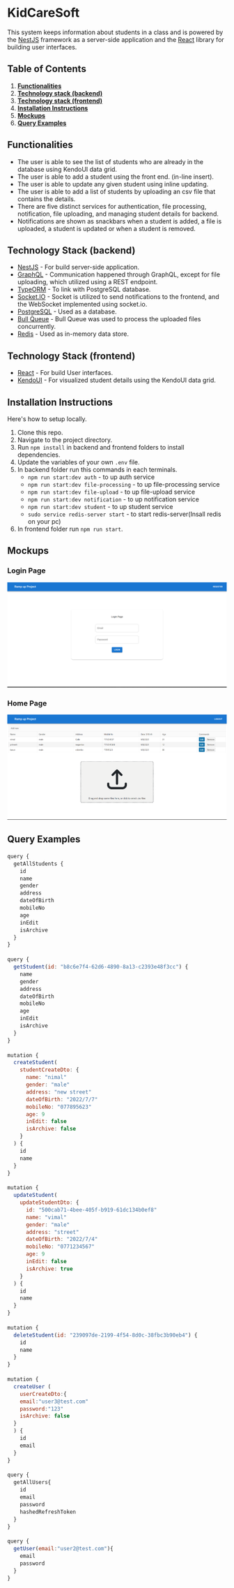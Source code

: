 # KidCareSoft

This system keeps information about students in a class and is powered by the [NestJS](https://nestjs.com/) framework as a server-side application and the [React](https://reactjs.org/) library for building user interfaces.

## Table of Contents

1. **[Functionalities](#functionalities)**<br>
2. **[Technology stack (backend)](#technology-stack-backend)**<br>
3. **[Technology stack (frontend)](#technology-stack-frontend)**<br>
4. **[Installation Instructions](#installation-instructions)**<br>
5. **[Mockups](#mockups)**<br>
6. **[Query Examples](#query-examples)**<br>

## Functionalities

- The user is able to see the list of students who are already in the database using
  KendoUI data grid.
- The user is able to add a student using the front end. (in-line insert).
- The user is able to update any given student using inline updating.
- The user is able to add a list of students by uploading an csv file that contains the
  details.
- There are five distinct services for authentication, file processing, notification, file uploading, and managing student details for backend.
- Notifications are shown as snackbars when a student is added, a file is uploaded, a student
  is updated or when a student is removed.

## Technology Stack (backend)

- [NestJS](https://nestjs.com/) - For build server-side application.
- [GraphQL](https://graphql.org/) - Communication happened through GraphQL, except for file uploading, which utilized using a REST endpoint.
- [TypeORM](https://typeorm.io/) - To link with PostgreSQL database.
- [Socket.IO](https://socket.io/) - Socket is utilized to send notifications to the frontend, and the WebSocket implemented using socket.io.
- [PostgreSQL](https://www.postgresql.org/) - Used as a database.
- [Bull Queue](https://docs.nestjs.com/techniques/queues) - Bull Queue was used to process the uploaded files concurrently.
- [Redis]((https://redis.io/)) - Used as in-memory data store.
## Technology Stack (frontend)

- [React](https://reactjs.org/) - For build User interfaces.
- [KendoUI](https://www.telerik.com/kendo-react-ui/grid) - For visualized student details using the KendoUI data grid.

## Installation Instructions

Here's how to setup locally.

1. Clone this repo.
2. Navigate to the project directory.
3. Run `npm install` in backend and frontend folders to install dependencies.
4. Update the variables of your own `.env` file.
5. In backend folder run this commands in each terminals.
   - `npm run start:dev auth` - to up auth service
   - `npm run start:dev file-processing` - to up file-processing service
   - `npm run start:dev file-upload` - to up file-upload service
   - `npm run start:dev notification` - to up notification service
   - `npm run start:dev student` - to up student service
   - `sudo service redis-server start` - to start redis-server(Insall redis on your pc)
6. In frontend folder run `npm run start`.

## Mockups

### Login Page

![login page](/images/login-page.png)

### Home Page

![home page](/images/homepage.png)

## Query Examples

```js
query {
  getAllStudents {
    id
    name
    gender
    address
    dateOfBirth
    mobileNo
    age
    inEdit
    isArchive
  }
}

query {
  getStudent(id: "b8c6e7f4-62d6-4890-8a13-c2393e48f3cc") {
    name
    gender
    address
    dateOfBirth
    mobileNo
    age
    inEdit
    isArchive
  }
}

mutation {
  createStudent(
    studentCreateDto: {
      name: "nimal"
      gender: "male"
      address: "new street"
      dateOfBirth: "2022/7/7"
      mobileNo: "077895623"
      age: 9
      inEdit: false
      isArchive: false
    }
  ) {
    id
    name
  }
}

mutation {
  updateStudent(
    updateStudentDto: {
      id: "500cab71-4bee-405f-b919-61dc134b0ef8"
      name: "vimal"
      gender: "male"
      address: "street"
      dateOfBirth: "2022/7/4"
      mobileNo: "0771234567"
      age: 9
      inEdit: false
      isArchive: true
    }
  ) {
    id
    name
  }
}

mutation {
  deleteStudent(id: "239097de-2199-4f54-8d0c-38fbc3b90eb4") {
    id
    name
  }
}

mutation {
  createUser (
    userCreateDto:{
    email:"user3@test.com"
    password:"123"
    isArchive: false
  }
  ) {
    id
    email
  }
}

query {
  getAllUsers{
    id
    email
    password
    hashedRefreshToken
  }
}

query {
  getUser(email:"user2@test.com"){
    email
    password
  }
}
```
